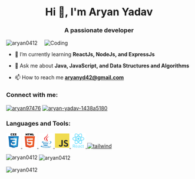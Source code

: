 <h1 align="center">Hi 👋, I'm Aryan Yadav</h1>
<h3 align="center">A passionate developer</h3>
<img align="right" width="400"  src="https://cdn.dribbble.com/users/2131993/screenshots/4948736/thoughtworks-gif_dribbble.gif" alt="Coding">

<p align="left"> <img src="https://komarev.com/ghpvc/?username=aryan0412&label=Profile%20views&color=0e75b6&style=flat" alt="aryan0412" /> </p>

- 🌱 I’m currently learning **ReactJs, NodeJs, and ExpressJs**

- 💬 Ask me about **Java, JavaScript, and Data Structures and Algorithms**

- 📫 How to reach me **aryanyd42@gmail.com**

<h3 align="left">Connect with me:</h3>
<p align="left">
<a href="https://twitter.com/aryan97476" target="blank"><img align="center" src="https://raw.githubusercontent.com/rahuldkjain/github-profile-readme-generator/master/src/images/icons/Social/twitter.svg" alt="aryan97476" height="30" width="40" /></a>
<a href="https://www.linkedin.com/in/aryan-yadav-1438a5180/" target="blank"><img align="center" src="https://raw.githubusercontent.com/rahuldkjain/github-profile-readme-generator/master/src/images/icons/Social/linked-in-alt.svg" alt="aryan-yadav-1438a5180" height="30" width="40" /></a>
</p>

<h3 align="left">Languages and Tools:</h3>
<p align="left"> <a href="https://www.w3schools.com/css/" target="_blank" rel="noreferrer"> <img src="https://raw.githubusercontent.com/devicons/devicon/master/icons/css3/css3-original-wordmark.svg" alt="css3" width="40" height="40"/> </a> <a href="https://www.w3.org/html/" target="_blank" rel="noreferrer"> <img src="https://raw.githubusercontent.com/devicons/devicon/master/icons/html5/html5-original-wordmark.svg" alt="html5" width="40" height="40"/> </a> <a href="https://www.java.com" target="_blank" rel="noreferrer"> <img src="https://raw.githubusercontent.com/devicons/devicon/master/icons/java/java-original.svg" alt="java" width="40" height="40"/> </a> <a href="https://developer.mozilla.org/en-US/docs/Web/JavaScript" target="_blank" rel="noreferrer"> <img src="https://raw.githubusercontent.com/devicons/devicon/master/icons/javascript/javascript-original.svg" alt="javascript" width="40" height="40"/> </a> <a href="https://reactjs.org/" target="_blank" rel="noreferrer"> <img src="https://raw.githubusercontent.com/devicons/devicon/master/icons/react/react-original-wordmark.svg" alt="react" width="40" height="40"/> </a> <a href="https://tailwindcss.com/" target="_blank" rel="noreferrer"> <img src="https://www.vectorlogo.zone/logos/tailwindcss/tailwindcss-icon.svg" alt="tailwind" width="40" height="40"/> </a> </p>

<p><img align="left" src="https://github-readme-stats.vercel.app/api/top-langs?username=aryan0412&show_icons=true&locale=en&layout=compact" alt="aryan0412" /></p>

<p>&nbsp;<img align="center" src="https://github-readme-stats.vercel.app/api?username=aryan0412&show_icons=true&locale=en" alt="aryan0412" /></p>

<p><img align="center" src="https://github-readme-streak-stats.herokuapp.com/?user=aryan0412&" alt="aryan0412" /></p
